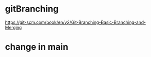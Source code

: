 # gitBranching
https://git-scm.com/book/en/v2/Git-Branching-Basic-Branching-and-Merging

# change in main